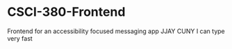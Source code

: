 # CSCI-380-Frontend
Frontend for an accessibility focused messaging app
JJAY CUNY I can type very fast



